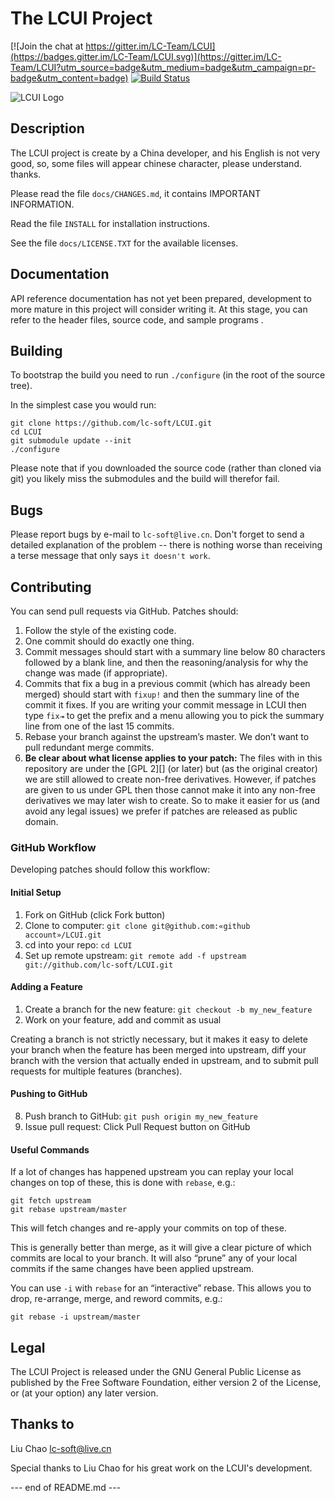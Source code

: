 # The LCUI Project

[![Join the chat at https://gitter.im/LC-Team/LCUI](https://badges.gitter.im/LC-Team/LCUI.svg)](https://gitter.im/LC-Team/LCUI?utm_source=badge&utm_medium=badge&utm_campaign=pr-badge&utm_content=badge)
[![Build Status](https://travis-ci.org/LC-Team/LCUI.png?branch=master)](https://travis-ci.org/LC-Team/LCUI)

![LCUI Logo](http://lcui.org/files/images/lcui-project-logo.png)

## Description

  The LCUI project is create by a China developer, and his English is 
  not very good, so, some files will appear chinese character, 
  please understand. thanks.

  Please read the file `docs/CHANGES.md`, it contains IMPORTANT INFORMATION.

  Read the file `INSTALL` for installation instructions.

  See the  file `docs/LICENSE.TXT`  for the available licenses.

## Documentation 

  API reference documentation has not yet been prepared, development to 
  more mature in this project will consider writing it.
  At this stage, you can refer to the header files, source code, and 
  sample programs .

## Building

To bootstrap the build you need to run `./configure` (in the root of the
 source tree). 

In the simplest case you would run:

	git clone https://github.com/lc-soft/LCUI.git
	cd LCUI
	git submodule update --init
	./configure

Please note that if you downloaded the source code (rather than cloned 
via git) you likely miss the submodules and the build will therefor fail.

## Bugs 

  Please report bugs  by e-mail to `lc-soft@live.cn`. Don't forget to 
  send a  detailed explanation of  the problem --  there is nothing 
  worse than receiving a terse message that only says `it doesn't work`.

## Contributing

You can send pull requests via GitHub. Patches should:

1. Follow the style of the existing code.
2. One commit should do exactly one thing.
3. Commit messages should start with a summary line below 80 characters 
   followed by a blank line, and then the reasoning/analysis for why the
    change was made (if appropriate).
4. Commits that fix a bug in a previous commit (which has already been 
   merged) should start with `fixup!` and then the summary line of the 
   commit it fixes. If you are writing your commit message in LCUI
   then type `fix⇥` to get the prefix and a menu allowing you to pick 
   the summary line from one of the last 15 commits.
5. Rebase your branch against the upstream’s master. We don’t want to 
   pull redundant merge commits.
6. **Be clear about what license applies to your patch:** The files with
   in this repository are under the [GPL 2][] (or later) but (as the 
   original creator) we are still allowed to create non-free derivatives.
   However, if patches are given to us under GPL then those cannot make 
   it into any non-free derivatives we may later wish to create. So to 
   make it easier for us (and avoid any legal issues) we prefer if 
   patches are released as public domain.


### GitHub Workflow

Developing patches should follow this workflow:

#### Initial Setup

1.	Fork on GitHub (click Fork button)
2.	Clone to computer: `git clone git@github.com:«github account»/LCUI.git`
3.	cd into your repo: `cd LCUI`
4.	Set up remote upstream: `git remote add -f upstream git://github.com/lc-soft/LCUI.git`

#### Adding a Feature

1.	Create a branch for the new feature: `git checkout -b my_new_feature`
2.	Work on your feature, add and commit as usual

Creating a branch is not strictly necessary, but it makes it easy to 
delete your branch when the feature has been merged into upstream, diff
 your branch with the version that actually ended in upstream, and to 
 submit pull requests for multiple features (branches).

#### Pushing to GitHub

8.	Push branch to GitHub: `git push origin my_new_feature`
9.	Issue pull request: Click Pull Request button on GitHub

#### Useful Commands

If a lot of changes has happened upstream you can replay your local changes
 on top of these, this is done with `rebase`, e.g.:

	git fetch upstream
	git rebase upstream/master

This will fetch changes and re-apply your commits on top of these.

This is generally better than merge, as it will give a clear picture of
 which commits are local to your branch. It will also “prune” any of your
 local commits if the same changes have been applied upstream.

You can use `-i` with `rebase` for an “interactive” rebase. This allows
 you to drop, re-arrange, merge, and reword commits, e.g.:

	git rebase -i upstream/master


## Legal

The LCUI Project is released under the GNU General Public License as published
 by the Free Software Foundation, either version 2 of the License, or (at your 
option) any later version.

## Thanks to 
  Liu Chao <lc-soft@live.cn>

Special thanks to Liu Chao for his great work on the LCUI's development.


--- end of README.md ---
